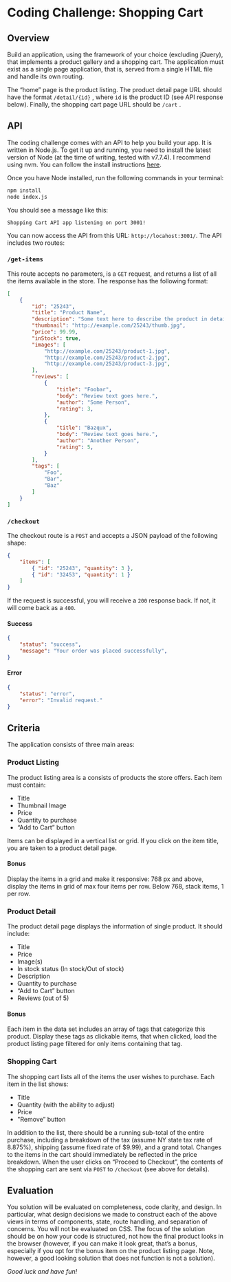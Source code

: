 # Coding Challenge: Shopping Cart

## Overview

Build an application, using the framework of your choice (excluding jQuery), that implements a product gallery and a shopping cart. The application must exist as a single page application, that is, served from a single HTML file and handle its own routing.

The “home” page is the product listing. The product detail page URL should have the format `/detail/{id}` , where `id` is the product ID (see API response below). Finally, the shopping cart page URL should be `/cart` .

## API

The coding challenge comes with an API to help you build your app. It is written in Node.js. To get it up and running, you need to install the latest version of Node (at the time of writing, tested with v7.7.4). I recommend using nvm. You can follow the install instructions [here](https://github.com/creationix/nvm#installation).

Once you have Node installed, run the following commands in your terminal:

```bash
npm install
node index.js
```

You should see a message like this:

```
Shopping Cart API app listening on port 3001!
```

You can now access the API from this URL: `http://locahost:3001/`. The API includes two routes:

### `/get-items`

This route accepts no parameters, is a `GET` request, and returns a list of all the items available in the store. The response has the following format:

```JSON
[
	{
		"id": "25243",
		"title": "Product Name",
		"description": "Some text here to describe the product in detail.",
		"thumbnail": "http://example.com/25243/thumb.jpg",
		"price": 99.99,
		"inStock": true,
		"images": [
			"http://example.com/25243/product-1.jpg",
			"http://example.com/25243/product-2.jpg",
			"http://example.com/25243/product-3.jpg",
		],
		"reviews": [
			{
				"title": "Foobar",
				"body": "Review text goes here.",
				"author": "Some Person",
				"rating": 3,
			},
			{
				"title": "Bazqux",
				"body": "Review text goes here.",
				"author": "Another Person",
				"rating": 5,
			}
		],
		"tags": [
			"Foo",
			"Bar",
			"Baz"
		]
	}
]
```

### `/checkout`

The checkout route is a `POST` and accepts a JSON payload of the following shape:

```JSON
{
	"items": [
		{ "id": "25243", "quantity": 3 },
		{ "id": "32453", "quantity": 1 }
	]
}
```

If the request is successful, you will receive a `200` response back. If not, it will come back as a `400`.

#### Success

```JSON
{
	"status": "success",
	"message": "Your order was placed successfully",
}
```

#### Error

```JSON
{
	"status": "error",
	"error": "Invalid request."
}
```

## Criteria

The application consists of three main areas:

### Product Listing

The product listing area is a consists of products the store offers. Each item must contain:

- Title
- Thumbnail Image
- Price
- Quantity to purchase
- “Add to Cart” button

Items can be displayed in a vertical list or grid. If you click on the item title, you are taken to a product detail page.

#### Bonus

Display the items in a grid and make it responsive: 768 px and above, display the items in grid of max four items per row. Below 768, stack items, 1 per row.

### Product Detail

The product detail page displays the information of single product. It should include:

- Title
- Price
- Image(s)
- In stock status (In stock/Out of stock)
- Description
- Quantity to purchase
- “Add to Cart” button
- Reviews (out of 5)

#### Bonus

Each item in the data set includes an array of tags that categorize this product. Display these tags as clickable items, that when clicked, load the product listing page filtered for only items containing that tag.

### Shopping Cart

The shopping cart lists all of the items the user wishes to purchase. Each item in the list shows:

- Title
- Quantity (with the ability to adjust)
- Price
- "Remove” button

In addition to the list, there should be a running sub-total of the entire purchase, including a breakdown of the tax (assume NY state tax rate of 8.875%), shipping (assume fixed rate of $9.99), and a grand total. Changes to the items in the cart should immediately be reflected in the price breakdown. When the user clicks on “Proceed to Checkout”, the contents of the shopping cart are sent via `POST` to `/checkout` (see above for details).

## Evaluation

You solution will be evaluated on completeness, code clarity, and design. In particular, what design decisions we made to construct each of the above views in terms of components, state, route handling, and separation of concerns. You will not be evaluated on CSS. The focus of the solution should be on how your code is structured, not how the final product looks in the browser (however, if you can make it look great, that’s a bonus, especially if you opt for the bonus item on the product listing page. Note, however, a good looking solution that does not function is not a solution).

_Good luck and have fun!_

